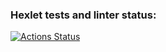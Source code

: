### Hexlet tests and linter status:
[![Actions Status](https://github.com/TeonaGZ/frontend-project-11/workflows/hexlet-check/badge.svg)](https://github.com/TeonaGZ/frontend-project-11/actions)